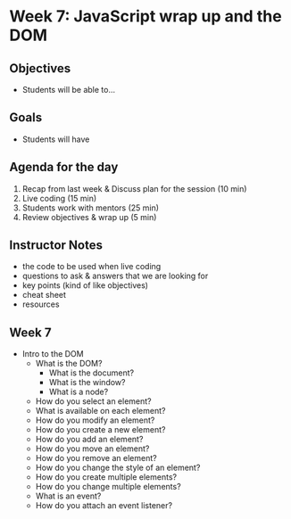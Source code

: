 # Week 7: JavaScript wrap up and the DOM

## Objectives

- Students will be able to...

## Goals

- Students will have

## Agenda for the day

1. Recap from last week & Discuss plan for the session (10 min)
2. Live coding (15 min)
3. Students work with mentors (25 min)
4. Review objectives & wrap up (5 min)

## Instructor Notes

- the code to be used when live coding
- questions to ask & answers that we are looking for
- key points (kind of like objectives)
- cheat sheet
- resources

## Week 7

- Intro to the DOM
  - What is the DOM?
    - What is the document?
    - What is the window?
    - What is a node?
  - How do you select an element?
  - What is available on each element?
  - How do you modify an element?
  - How do you create a new element?
  - How do you add an element?
  - How do you move an element?
  - How do you remove an element?
  - How do you change the style of an element?
  - How do you create multiple elements?
  - How do you change multiple elements?
  - What is an event?
  - How do you attach an event listener?
